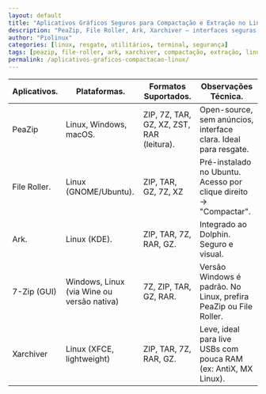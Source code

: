 ```yaml
---
layout: default
title: "Aplicativos Gráficos Seguros para Compactação e Extração no Linux"
description: "PeaZip, File Roller, Ark, Xarchiver — interfaces seguras para compactar e extrair arquivos sem risco de comandos manuais perigosos."
author: "Piolinux"
categories: [linux, resgate, utilitários, terminal, segurança]
tags: [peazip, file-roller, ark, xarchiver, compactação, extração, linux, resgate]
permalink: /aplicativos-graficos-compactacao-linux/
---
```





<section>

<div class="table-container">
  <table class="evergreen-table">
    <thead>
      <tr>
        <th>Aplicativos.</th>
        <th>Plataformas.</th>
        <th>Formatos Suportados.</th>
        <th>Observações Técnica.</th>
      </tr>
    </thead>
    <tbody>
      <tr>
        <td data-label="Aplicativo">PeaZip</td>
        <td data-label="Plataformas">Linux, Windows, macOS.</td>
        <td data-label="Formatos Suportados">ZIP, 7Z, TAR, GZ, XZ, ZST, RAR (leitura).</td>
        <td data-label="Observação Técnica">Open-source, sem anúncios, interface clara. Ideal para resgate.</td>
      </tr>
      <tr>
        <td data-label="Aplicativo">File Roller.</td>
        <td data-label="Plataformas">Linux (GNOME/Ubuntu).</td>
        <td data-label="Formatos Suportados">ZIP, TAR, GZ, 7Z, XZ</td>
        <td data-label="Observação Técnica">Pré-instalado no Ubuntu. Acesso por clique direito → "Compactar".</td>
      </tr>
      <tr>
        <td data-label="Aplicativo">Ark.</td>
        <td data-label="Plataformas">Linux (KDE).</td>
        <td data-label="Formatos Suportados">ZIP, TAR, 7Z, RAR, GZ.</td>
        <td data-label="Observação Técnica">Integrado ao Dolphin. Seguro e visual.</td>
      </tr>
      <tr>
        <td data-label="Aplicativo">7-Zip (GUI)</td>
        <td data-label="Plataformas">Windows, Linux (via Wine ou versão nativa)</td>
        <td data-label="Formatos Suportados">7Z, ZIP, TAR, GZ, RAR.</td>
        <td data-label="Observação Técnica">Versão Windows é padrão. No Linux, prefira PeaZip ou File Roller.</td>
      </tr>
      <tr>
        <td data-label="Aplicativo">Xarchiver</td>
        <td data-label="Plataformas">Linux (XFCE, lightweight)</td>
        <td data-label="Formatos Suportados">ZIP, TAR, 7Z, RAR, GZ.</td>
        <td data-label="Observação Técnica">Leve, ideal para live USBs com pouca RAM (ex: AntiX, MX Linux).</td>
      </tr>
    </tbody>
  </table>
</div>






</section>




